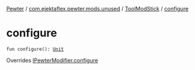 [Pewter](../../index.md) / [com.ejektaflex.pewter.mods.unused](../index.md) / [ToolModStick](index.md) / [configure](./configure.md)

# configure

`fun configure(): `[`Unit`](https://kotlinlang.org/api/latest/jvm/stdlib/kotlin/-unit/index.html)

Overrides [IPewterModifier.configure](../../com.ejektaflex.pewter.api.core.modifiers/-i-pewter-modifier/configure.md)

